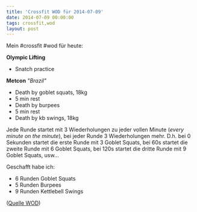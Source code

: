 ```yaml
---
title: 'Crossfit WOD für 2014-07-09'
date: 2014-07-09 00:00:00 
tags: crossfit,wod
layout: post
---
```

Mein #crossfit #wod für heute:

**Olympic Lifting**

* Snatch practice

**Metcon** *"Brazil"*

* Death by goblet squats, 18kg
* 5 min rest
* Death by burpees
* 5 min rest
* Death by kb swings, 18kg

Jede Runde startet mit 3 Wiederholungen zu jeder vollen Minute (*every minute on the minute*), bei jeder Runde 3 Wiederholungen mehr. D.h. bei 0 Sekunden startet die erste Runde mit 3 Goblet Squats, bei 60s startet die zweite Runde mit 6 Goblet Squats, bei 120s startet die dritte Runde mit 9 Goblet Squats, usw...

Geschafft habe ich:

* 6 Runden Goblet Squats
* 5 Runden Burpees
* 9 Runden Kettlebell Swings

([Quelle WOD][0])

[0]: http://www.crossfithh.de/workouts--news/workout-wednesday26


